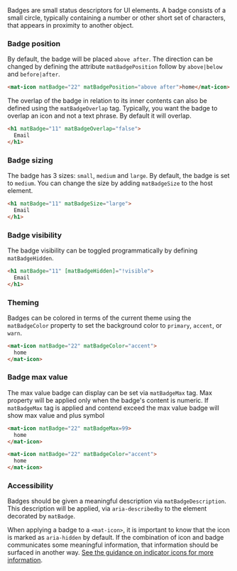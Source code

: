 Badges are small status descriptors for UI elements. A badge consists of a small circle, 
typically containing a number or other short set of characters, that appears in proximity to
another object.

<!-- example(badge-overview) -->

### Badge position
By default, the badge will be placed `above after`. The direction can be changed by defining
the attribute `matBadgePosition` follow by `above|below` and `before|after`.

```html
<mat-icon matBadge="22" matBadgePosition="above after">home</mat-icon>
```

The overlap of the badge in relation to its inner contents can also be defined
using the `matBadgeOverlap` tag. Typically, you want the badge to overlap an icon and not
a text phrase. By default it will overlap.

```html
<h1 matBadge="11" matBadgeOverlap="false">
  Email
</h1>
```

### Badge sizing
The badge has 3 sizes: `small`, `medium` and `large`. By default, the badge is set to `medium`.
You can change the size by adding `matBadgeSize` to the host element.

```html
<h1 matBadge="11" matBadgeSize="large">
  Email
</h1>
```

### Badge visibility
The badge visibility can be toggled programmatically by defining `matBadgeHidden`.

```html
<h1 matBadge="11" [matBadgeHidden]="!visible">
  Email
</h1>
```

### Theming
Badges can be colored in terms of the current theme using the `matBadgeColor` property to set the
background color to `primary`, `accent`, or `warn`.

```html
<mat-icon matBadge="22" matBadgeColor="accent">
  home
</mat-icon>
```

### Badge max value
The max value badge can display can be set via `matBadgeMax` tag. Max property will be applied only
when the badge's content is numeric. If `matBadgeMax` tag is applied and contend exceed the max value
badge will show max value and plus symbol
```html
<mat-icon matBadge="22" matBadgeMax=99>
  home
</mat-icon>
```

```html
<mat-icon matBadge="22" matBadgeColor="accent">
  home
</mat-icon>
```

### Accessibility
Badges should be given a meaningful description via `matBadgeDescription`. This description will be
applied, via `aria-describedby` to the element decorated by `matBadge`.

When applying a badge to a `<mat-icon>`, it is important to know that the icon is marked as
`aria-hidden` by default. If the combination of icon and badge communicates some meaningful
information, that information should be surfaced in another way. [See the guidance on indicator
icons for more information](https://material.angular.io/components/icon/overview#indicator-icons).
